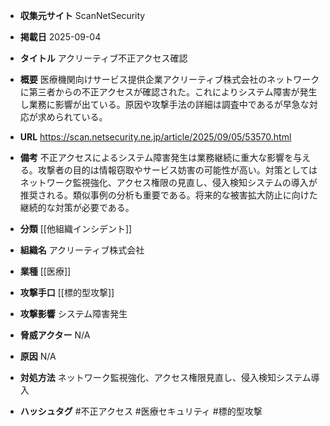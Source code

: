 - **収集元サイト**
ScanNetSecurity

- **掲載日**
2025-09-04

- **タイトル**
アクリーティブ不正アクセス確認

- **概要**
医療機関向けサービス提供企業アクリーティブ株式会社のネットワークに第三者からの不正アクセスが確認された。これによりシステム障害が発生し業務に影響が出ている。原因や攻撃手法の詳細は調査中であるが早急な対応が求められている。

- **URL**
https://scan.netsecurity.ne.jp/article/2025/09/05/53570.html

- **備考**
不正アクセスによるシステム障害発生は業務継続に重大な影響を与える。攻撃者の目的は情報窃取やサービス妨害の可能性が高い。対策としてはネットワーク監視強化、アクセス権限の見直し、侵入検知システムの導入が推奨される。類似事例の分析も重要である。将来的な被害拡大防止に向けた継続的な対策が必要である。

- **分類**
[[他組織インシデント]]

- **組織名**
アクリーティブ株式会社

- **業種**
[[医療]]

- **攻撃手口**
[[標的型攻撃]]

- **攻撃影響**
システム障害発生

- **脅威アクター**
N/A

- **原因**
N/A

- **対処方法**
ネットワーク監視強化、アクセス権限見直し、侵入検知システム導入

- **ハッシュタグ**
#不正アクセス #医療セキュリティ #標的型攻撃

